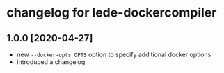 # changelog for lede-dockercompiler

## 1.0.0 [2020-04-27]

* new `--docker-opts OPTS` option to specify additional docker options
* introduced a changelog


